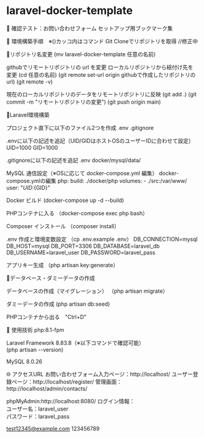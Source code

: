 # laravel-docker-template
🌿 確認テスト：お問い合わせフォーム
セットアップ用ブックマーク集

🚀 環境構築手順　※()カッコ内はコマンド
Git Cloneでリポジトリを取得
//修正中

🚀リポジトリ名変更
(mv laravel-docker-template 任意の名前)

githubでリモートリポジトリの url を変更
ローカルリポジトリから紐付け先を変更
(cd 任意の名前)
(git remote set-url origin githubで作成したリポジトリのurl)
(git remote -v)

現在のローカルリポジトリのデータをリモートリポジトリに反映
(git add .)
(git commit -m "リモートリポジトリの変更")
(git push origin main)

🚀Laravel環境構築

プロジェクト直下に以下のファイル2つを作成
.env
.gitignore

.envに以下の記述を追記（UID/GIDはホストOSのユーザーIDに合わせて設定）
UID=1000
GID=1000

.gitignoreに以下の記述を追記
.env
docker/mysql/data/

MySQL 通信設定（※OSに応じて docker-compose.yml 編集）
docker-compose.ymlの編集
php:
    build: ./docker/php
    volumes:
      - ./src:/var/www/
    user: "${UID}:${GID}"

Docker ビルド
(docker-compose up -d --build)

PHPコンテナに入る
（docker-compose exec php bash）

Composer インストール
（composer install）

.env 作成と環境変数設定
（cp .env.example .env）
DB_CONNECTION=mysql
DB_HOST=mysql
DB_PORT=3306
DB_DATABASE=laravel_db
DB_USERNAME=laravel_user
DB_PASSWORD=laravel_pass

アプリキー生成
（php artisan key:generate）

🚀データベース・ダミーデータの作成

データベースの作成（マイグレーション）
（php artisan migrate）

ダミーデータの作成
(php artisan db:seed)

PHPコンテナから出る　"Ctrl+D"

🧪 使用技術
php:8.1-fpm

Laravel Framework 8.83.8（※以下コマンドで確認可能）  
(php artisan --version)

MySQL 8.0.26

🌐 アクセスURL
お問い合わせフォーム入力ページ：http://localhost/
ユーザー登録ページ：http://localhost/register/
管理画面：http://localhost/admin/contacts/

phpMyAdmin:http://localhost:8080/
ログイン情報：  
ユーザー名：laravel_user  
パスワード：laravel_pass


test12345@example.com
123456789